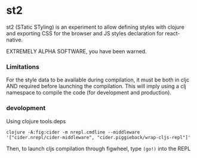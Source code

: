 # st2

st2 (STatic STyling) is an experiment to allow defining styles with clojure and
exporting CSS for the browser and JS styles declaration for react-native.

EXTREMELY ALPHA SOFTWARE, you have been warned.


### Limitations

For the style data to be available during compilation, it must be both in cljc AND required before launching the compilation. This will imply using a clj namespace to compile the code (for development and production).

### devolopment

Using clojure tools.deps

`clojure -A:fig:cider -m nrepl.cmdline --middleware '["cider.nrepl/cider-middleware", "cider.piggieback/wrap-cljs-repl"]'`


Then, to launch cljs compilation through figwheel, type `(go!)` into the REPL
